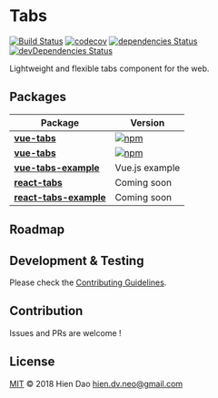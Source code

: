 # Tabs
[![Build Status](https://travis-ci.org/hiendv/tabs.svg?branch=master)](https://travis-ci.org/hiendv/tabs) [![codecov](https://codecov.io/gh/hiendv/tabs/branch/master/graph/badge.svg)](https://codecov.io/gh/hiendv/tabs) [![dependencies Status](https://david-dm.org/hiendv/tabs/status.svg)](https://david-dm.org/hiendv/tabs) [![devDependencies Status](https://david-dm.org/hiendv/tabs/dev-status.svg)](https://david-dm.org/hiendv/tabs?type=dev)

Lightweight and flexible tabs component for the web.

## Packages
| Package | Version |
|--------|-------|
| **[vue-tabs](/packages/tabs)** | [![npm](https://img.shields.io/npm/v/@hiendv/tabs.svg)](https://www.npmjs.com/package/@hiendv/tabs) |
| **[vue-tabs](/packages/vue-tabs)** | [![npm](https://img.shields.io/npm/v/@hiendv/vue-tabs.svg)](https://www.npmjs.com/package/@hiendv/vue-tabs) |
| **[vue-tabs-example](/packages/vue-tabs-example)** | Vue.js example |
| **[react-tabs](#)** | Coming soon |
| **[react-tabs-example](#)** | Coming soon |

## Roadmap

## Development & Testing
Please check the [Contributing Guidelines](https://github.com/hiendv/tabs/blob/master/CONTRIBUTING.md).

## Contribution
Issues and PRs are welcome !

## License
[MIT](./LICENSE) &copy; 2018 Hien Dao <hien.dv.neo@gmail.com>
